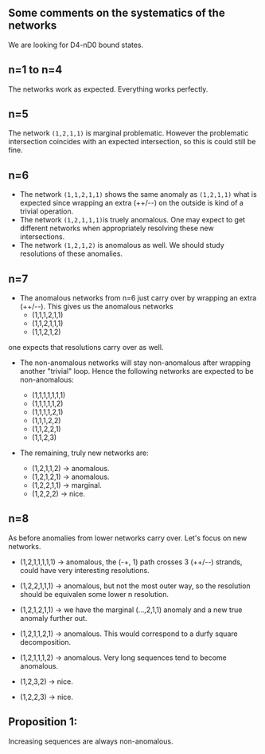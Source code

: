 Some comments on the systematics of the networks
------------------------------------------------

We are looking for D4-nD0 bound states.

n=1 to n=4
----------

The networks work as expected. Everything works perfectly.

n=5
---

The network `(1,2,1,1)` is marginal problematic. However the problematic intersection coincides with
an expected intersection, so this is could still be fine.

n=6 
---

* The network `(1,1,2,1,1)` shows the same anomaly as `(1,2,1,1)` what is expected since wrapping an extra
(++/--) on the outside is kind of a trivial operation.
* The network `(1,2,1,1,1)`is truely anomalous. One may expect to get different networks
when appropriately resolving these new intersections.
* The network `(1,2,1,2)` is anomalous as well. We should study resolutions of these anomalies.

n=7
---

* The anomalous networks from n=6 just carry over by wrapping an extra (++/--). This gives us the anomalous networks
  - (1,1,1,2,1,1)
  - (1,1,2,1,1,1)
  - (1,1,2,1,2)
  
one expects that resolutions carry over as well. 

* The non-anomalous networks will stay non-anomalous after wrapping another "trivial" loop. 
Hence the following networks are expected to be non-anomalous:
  - (1,1,1,1,1,1,1)
  - (1,1,1,1,1,2)
  - (1,1,1,1,2,1)
  - (1,1,1,2,2)
  - (1,1,2,2,1)
  - (1,1,2,3)

* The remaining, truly new networks are:
  - (1,2,1,1,2) &rarr; anomalous.
  - (1,2,1,2,1) &rarr; anomalous.
  - (1,2,2,1,1) &rarr; marginal.
  - (1,2,2,2) &rarr; nice.

n=8
---

As before anomalies from lower networks carry over. Let's focus on new networks.
* (1,2,1,1,1,1,1) &rarr; anomalous, the (-+, 1) path crosses 3 (++/--) strands, could have very interesting resolutions.
* (1,2,2,1,1,1) &rarr; anomalous, but not the most outer way, so the resolution should be equivalen
some lower n resolution.
* (1,2,1,2,1,1) &rarr; we have the marginal (...,2,1,1) anomaly and a new true anomaly further out.
* (1,2,1,1,2,1) &rarr; anomalous. This would correspond to a durfy square decomposition.
* (1,2,1,1,1,2) &rarr; anomalous.
Very long sequences tend to become anomalous.

* (1,2,3,2) &rarr; nice.
* (1,2,2,3) &rarr; nice.

Proposition 1:
--------------
Increasing sequences are always non-anomalous.



